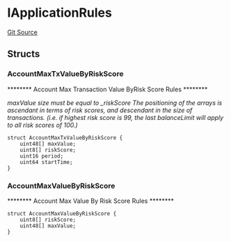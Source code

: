 # IApplicationRules
[Git Source](https://github.com/thrackle-io/tron/blob/f0e9b435619e8bdc38f4e9105781dfc663d9f089/src/protocol/economic/ruleProcessor/RuleDataInterfaces.sol)


## Structs
### AccountMaxTxValueByRiskScore
******** Account Max Transaction Value ByRisk Score Rules ********

*maxValue size must be equal to _riskScore
The positioning of the arrays is ascendant in terms of risk scores,
and descendant in the size of transactions. (i.e. if highest risk score is 99, the last balanceLimit
will apply to all risk scores of 100.)*


```solidity
struct AccountMaxTxValueByRiskScore {
    uint48[] maxValue;
    uint8[] riskScore;
    uint16 period;
    uint64 startTime;
}
```

### AccountMaxValueByRiskScore
******** Account Max Value By Risk Score Rules ********


```solidity
struct AccountMaxValueByRiskScore {
    uint8[] riskScore;
    uint48[] maxValue;
}
```

